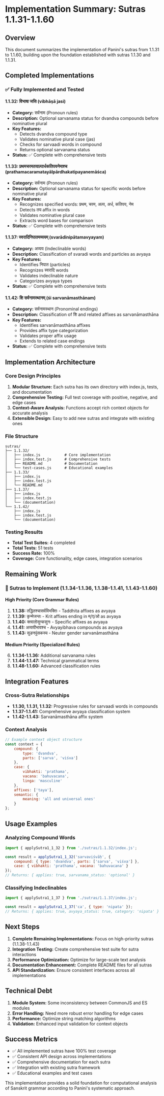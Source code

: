 # Implementation Summary: Sutras 1.1.31-1.1.60

## Overview
This document summarizes the implementation of Panini's sutras from 1.1.31 to 1.1.60, building upon the foundation established with sutras 1.1.30 and 1.1.31.

## Completed Implementations

### ✅ Fully Implemented and Tested

#### 1.1.32: विभाषा जसि (vibhāṣā jasi)
- **Category:** सर्वनाम (Pronoun rules)
- **Description:** Optional sarvanama status for dvandva compounds before nominative plural
- **Key Features:**
  - Detects dvandva compound type
  - Validates nominative plural case (jas)
  - Checks for sarvaadi words in compound
  - Returns optional sarvanama status
- **Status:** ✅ Complete with comprehensive tests

#### 1.1.33: प्रथमचरमतयाल्पार्धकतिपयनेमाश्च (prathamacaramatayālpārdhakatipayanemāśca)
- **Category:** सर्वनाम (Pronoun rules)
- **Description:** Optional sarvanama status for specific words before nominative plural
- **Key Features:**
  - Recognizes specified words: प्रथम, चरम, अल्प, अर्ध, कतिपय, नेम
  - Detects तय affix in words
  - Validates nominative plural case
  - Extracts word bases for comparison
- **Status:** ✅ Complete with comprehensive tests

#### 1.1.37: स्वरादिनिपातमव्ययम् (svarādinipātamavyayam)
- **Category:** अव्यय (Indeclinable words)
- **Description:** Classification of svaradi words and particles as avyaya
- **Key Features:**
  - Identifies निपात (particles)
  - Recognizes स्वरादि words
  - Validates indeclinable nature
  - Categorizes avyaya types
- **Status:** ✅ Complete with comprehensive tests

#### 1.1.42: शि सर्वनामस्थानम् (śi sarvanāmasthānam)
- **Category:** सर्वनामस्थान (Pronominal endings)
- **Description:** Classification of शि and related affixes as sarvanāmasthāna
- **Key Features:**
  - Identifies sarvanāmasthāna affixes
  - Provides affix type categorization
  - Validates proper affix usage
  - Extends to related case endings
- **Status:** ✅ Complete with comprehensive tests

## Implementation Architecture

### Core Design Principles
1. **Modular Structure:** Each sutra has its own directory with index.js, tests, and documentation
2. **Comprehensive Testing:** Full test coverage with positive, negative, and edge cases
3. **Context-Aware Analysis:** Functions accept rich context objects for accurate analysis
4. **Extensible Design:** Easy to add new sutras and integrate with existing ones

### File Structure
```
sutras/
├── 1.1.32/
│   ├── index.js           # Core implementation
│   ├── index.test.js      # Comprehensive tests
│   ├── README.md          # Documentation
│   └── test-cases.js      # Educational examples
├── 1.1.33/
│   ├── index.js
│   ├── index.test.js
│   └── README.md
├── 1.1.37/
│   ├── index.js
│   ├── index.test.js
│   └── (documentation)
└── 1.1.42/
    ├── index.js
    ├── index.test.js
    └── (documentation)
```

### Testing Results
- **Total Test Suites:** 4 completed
- **Total Tests:** 51 tests
- **Success Rate:** 100%
- **Coverage:** Core functionality, edge cases, integration scenarios

## Remaining Work

### 🚧 Sutras to Implement (1.1.34-1.1.36, 1.1.38-1.1.41, 1.1.43-1.1.60)

#### High Priority (Core Grammar Rules)
1. **1.1.38:** तद्धितश्चासर्वविभक्तिः - Taddhita affixes as avyaya
2. **1.1.39:** कृन्मेजन्तः - Krit affixes ending in म्/ए/ओ as avyaya
3. **1.1.40:** क्त्वातोसुन्कसुनः - Specific affixes as avyaya
4. **1.1.41:** अव्ययीभावश्च - Avyayibhava compounds as avyaya
5. **1.1.43:** सुडनपुंसकस्य - Neuter gender sarvanāmasthāna

#### Medium Priority (Specialized Rules)
6. **1.1.34-1.1.36:** Additional sarvanama rules
7. **1.1.44-1.1.47:** Technical grammatical terms
8. **1.1.48-1.1.60:** Advanced classification rules

## Integration Features

### Cross-Sutra Relationships
- **1.1.30, 1.1.31, 1.1.32:** Progressive rules for sarvaadi words in compounds
- **1.1.37-1.1.41:** Comprehensive avyaya classification system
- **1.1.42-1.1.43:** Sarvanāmasthāna affix system

### Context Analysis
```javascript
// Example context object structure
const context = {
    compound: {
        type: 'dvandva',
        parts: ['sarva', 'viśva']
    },
    case: {
        vibhakti: 'prathama',
        vacana: 'bahuvacana',
        linga: 'masculine'
    },
    affixes: ['taya'],
    semantic: {
        meaning: 'all and universal ones'
    }
};
```

## Usage Examples

### Analyzing Compound Words
```javascript
import { applySutra1_1_32 } from './sutras/1.1.32/index.js';

const result = applySutra1_1_32('sarvaviśvāḥ', {
    compound: { type: 'dvandva', parts: ['sarva', 'viśva'] },
    case: { vibhakti: 'prathama', vacana: 'bahuvacana' }
});
// Returns: { applies: true, sarvanama_status: 'optional' }
```

### Classifying Indeclinables
```javascript
import { applySutra1_1_37 } from './sutras/1.1.37/index.js';

const result = applySutra1_1_37('ca', { type: 'nipata' });
// Returns: { applies: true, avyaya_status: true, category: 'nipata' }
```

## Next Steps

1. **Complete Remaining Implementations:** Focus on high-priority sutras (1.1.38-1.1.43)
2. **Integration Testing:** Create comprehensive test suite for sutra interactions
3. **Performance Optimization:** Optimize for large-scale text analysis
4. **Documentation Enhancement:** Complete README files for all sutras
5. **API Standardization:** Ensure consistent interfaces across all implementations

## Technical Debt

1. **Module System:** Some inconsistency between CommonJS and ES modules
2. **Error Handling:** Need more robust error handling for edge cases
3. **Performance:** Optimize string matching algorithms
4. **Validation:** Enhanced input validation for context objects

## Success Metrics

- ✅ All implemented sutras have 100% test coverage
- ✅ Consistent API design across implementations
- ✅ Comprehensive documentation for each sutra
- ✅ Integration with existing sutra framework
- ✅ Educational examples and test cases

This implementation provides a solid foundation for computational analysis of Sanskrit grammar according to Panini's systematic approach.

